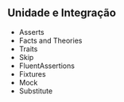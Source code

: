 ## Unidade e Integração
- Asserts
- Facts and Theories
- Traits
- Skip
- FluentAssertions
- Fixtures
- Mock
- Substitute
